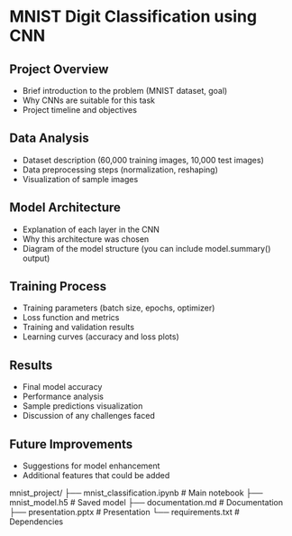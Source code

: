 # MNIST Digit Classification using CNN
## Project Overview
- Brief introduction to the problem (MNIST dataset, goal)
- Why CNNs are suitable for this task
- Project timeline and objectives

## Data Analysis
- Dataset description (60,000 training images, 10,000 test images)
- Data preprocessing steps (normalization, reshaping)
- Visualization of sample images

## Model Architecture
- Explanation of each layer in the CNN
- Why this architecture was chosen
- Diagram of the model structure (you can include model.summary() output)

## Training Process
- Training parameters (batch size, epochs, optimizer)
- Loss function and metrics
- Training and validation results
- Learning curves (accuracy and loss plots)

## Results
- Final model accuracy
- Performance analysis
- Sample predictions visualization
- Discussion of any challenges faced

## Future Improvements
- Suggestions for model enhancement
- Additional features that could be added







mnist_project/
├── mnist_classification.ipynb    # Main notebook
├── mnist_model.h5               # Saved model
├── documentation.md             # Documentation
├── presentation.pptx           # Presentation
└── requirements.txt            # Dependencies
